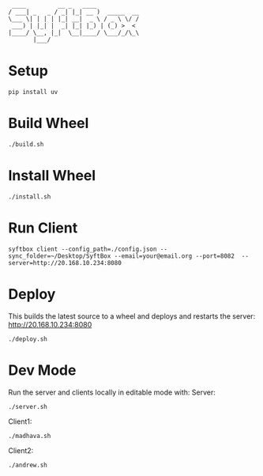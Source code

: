 ```
 ____         __ _   ____
/ ___| _   _ / _| |_| __ )  _____  __
\___ \| | | | |_| __|  _ \ / _ \ \/ /
 ___) | |_| |  _| |_| |_) | (_) >  <
|____/ \__, |_|  \__|____/ \___/_/\_\
       |___/
```

# Setup

```
pip install uv
```

# Build Wheel

```
./build.sh
```

# Install Wheel

```
./install.sh
```

# Run Client

```
syftbox client --config_path=./config.json --sync_folder=~/Desktop/SyftBox --email=your@email.org --port=8082  --server=http://20.168.10.234:8080
```

# Deploy

This builds the latest source to a wheel and deploys and restarts the server:
http://20.168.10.234:8080

```
./deploy.sh
```

# Dev Mode

Run the server and clients locally in editable mode with:
Server:

```
./server.sh
```

Client1:

```
./madhava.sh
```

Client2:

```
./andrew.sh
```
